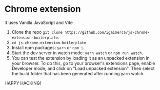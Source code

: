 # Chrome extension

It uses Vanilla JavaScript and Vite

1. Clone the repo `git clone https://github.com/igaimerca/js-chrome-extension-boilerplate`.
2. `cd js-chrome-extension-boilerplate`
3. Install npm packages: `yarn` or `npm i`.
4. Start the dev server in watch mode: `yarn watch` or `npm run watch`.
5. You can test the extension by loading it as an unpacked extension in your browser. To do this, go to your browser's extensions page, enable Developer mode, and click on "Load unpacked extension". Then select the build folder that has been generated after running yarn watch.

HAPPY HACKING! 
